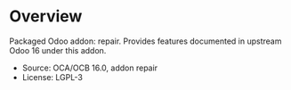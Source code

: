 # Overview

Packaged Odoo addon: repair. Provides features documented in upstream Odoo 16 under this addon.

- Source: OCA/OCB 16.0, addon repair
- License: LGPL-3
